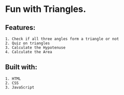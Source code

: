 # Fun with Triangles.

## Features:

    1. Check if all three angles form a triangle or not
    2. Quiz on triangles
    3. Calculate the Hypotenuse
    4. Calculate the Area

## Built with:

    1. HTML
    2. CSS
    3. JavaScript
